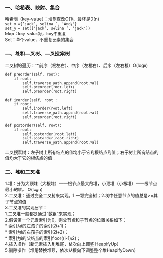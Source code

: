 ### 一、哈希表、映射、集合  
哈希表（key-value）：增删查改O(1)、最坏是O(n)  
```set_x ={‘jack’, selina ’, ‘Andy'} ```  
```set_y = set([‘jack’, selina ’, ‘jack'])```  
Map：key-value对，key不重复  
Set：单个value，不重复元素的集合  
### 二、堆和二叉树、二叉搜索树  
二叉树的遍历：**前序（根左右）、中序（左根右）、后序（左右根）O(logn)  

    def preorder(self, root):
        if root:  
            self.traverse_path.append(root.val)  
            self.preorder(root.left)  
            self.preorder(root.right) 
    
    def inorder(self, root):  
        if root:  
            self.inorder(root.left)  
            self.traverse_path.append(root.val)  
            self.preorder(root.right)  
    
    def postorder(self, root):  
        if root:  
            self.postorder(root.left)  
            self.postorder(root.right)  
            self.traverse_path.append(root.val)
  
二叉搜素树：左子树上所有结点的值均小于它的根结点的值；右子树上所有结点的值均大于它的根结点的值；
 
### 三、堆和二叉堆
1.堆：分为大顶堆（大根堆）——根节点最大的堆，小顶堆（小根堆）——根节点最小的堆。  O(logn)  
2.二叉堆：通过完全二叉树来实现。1.一颗完全树；2.树中任意节点的值总是>=其子节点的值  
3.二叉堆的实现细节：    
    1.二叉堆一般都是通过“数组”来实现；    
    2.假设第一个元素索引为0，则父节点和子节点的位置关系如下：  
        * 索引为i的左孩子的索引(2i+1)；  
        * 索引为i的右孩子的索引(2i+2)；  
        * 索引为i的父结点的索引floor((i-1)/2)；  
4.插入操作（新元素插入到堆尾，依次向上调整 HeapifyUp）  
5.删除操作（堆尾替换堆顶，依次从根向下调整整个堆HeapifyDown）
